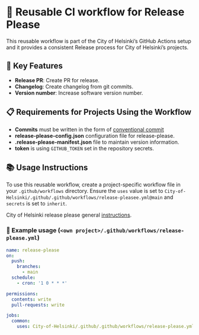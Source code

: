 # 🚀 Reusable CI workflow for Release Please

This reusable workflow is part of the City of Helsinki’s GitHub Actions setup and it provides a consistent Release process for City of Helsinki’s projects.

## 🌟 Key Features

- **Release PR**: Create PR for release.
- **Changelog**: Create changelog from git commits.
- **Version number**: Increase software version number. 

## 📋 Requirements for Projects Using the Workflow

- **Commits** must be written in the form of [conventional commit](https://www.conventionalcommits.org/en/v1.0.0/) 
- **release-please-config.json** configuration file for release-please.
- **.release-please-manifest.json** file to maintain version information.
- **token** is using `GITHUB_TOKEN` set in the repository secrets.

## 📚 Usage Instructions

To use this reusable workflow, create a project-specific workflow file in your `.github/workflows` directory. Ensure the `uses` value is set to `City-of-Helsinki/.github/.github/workflows/release-pleasee.yml@main` and `secrets` is set to `inherit`. 

City of Helsinki release please general [instructions](https://helsinkisolutionoffice.atlassian.net/wiki/spaces/DD/pages/8278966368/Releases+with+release-please).

### 📄 Example usage (`<own project>/.github/workflows/release-please.yml`)

```yaml
name: release-please
on:
  push:
    branches:
      - main
  schedule:
    - cron: '1 0 * * *'

permissions:
  contents: write
  pull-requests: write

jobs:
  common:
    uses: City-of-Helsinki/.github/.github/workflows/release-please.yml@main
